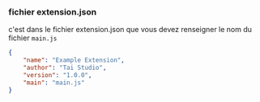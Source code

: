 
### fichier extension.json
c'est dans le fichier extension.json que vous devez renseigner le nom du fichier `main.js`
```json
{
    "name": "Example Extension",
    "author": "Tai Studio",
    "version": "1.0.0",
    "main": "main.js"
}
```